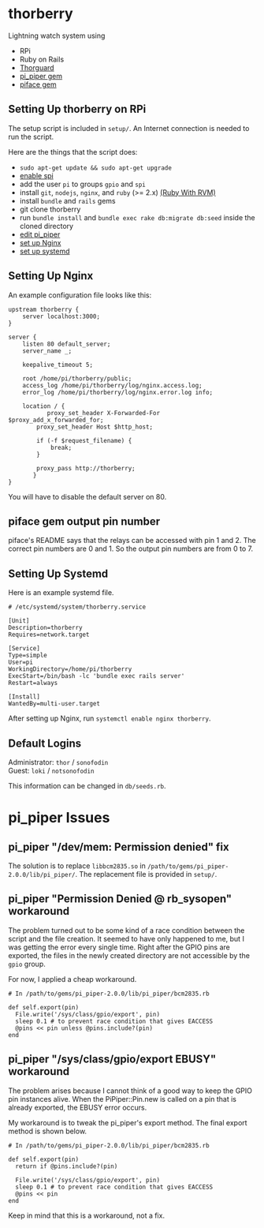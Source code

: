 # thorberry
Lightning watch system using 
 - RPi
 - Ruby on Rails
 - [Thorguard](http://thorguard.com/)
 - [pi_piper gem](https://github.com/jwhitehorn/pi_piper)
 - [piface gem](https://github.com/blakejakopovic/piface)

## Setting Up thorberry on RPi
The setup script is included in `setup/`.
An Internet connection is needed to run the script.

Here are the things that the script does:
 - `sudo apt-get update && sudo apt-get upgrade` 
 - [enable spi](https://www.raspberrypi.org/documentation/hardware/raspberrypi/spi/README.md)
 - add the user `pi` to groups `gpio` and `spi`
 - install `git`, `nodejs`, `nginx`, and `ruby` (>= 2.x) [(Ruby With RVM)](https://rvm.io/)
 - install `bundle` and `rails` gems
 - git clone thorberry
 - run `bundle install` and `bundle exec rake db:migrate db:seed` inside the cloned directory
 - [edit pi_piper](#pi_piper-Issues)
 - [set up Nginx](#Setting-Up-Nginx)
 - [set up systemd](#Setting-Up-Systemd)
 
## Setting Up Nginx
An example configuration file looks like this:

    upstream thorberry {
        server localhost:3000;
    }

    server {
        listen 80 default_server;
        server_name _;

        keepalive_timeout 5;

        root /home/pi/thorberry/public;
        access_log /home/pi/thorberry/log/nginx.access.log;
        error_log /home/pi/thorberry/log/nginx.error.log info;

        location / {
	           proxy_set_header X-Forwarded-For $proxy_add_x_forwarded_for;
            proxy_set_header Host $http_host;
            
            if (-f $request_filename) {
                break;
            }
            
            proxy_pass http://thorberry;
	       }
    }
You will have to disable the default server on 80.

## piface gem output pin number
piface's README says that the relays can be accessed with pin 1 and 2.
The correct pin numbers are 0 and 1. So the output pin numbers are from 0 to 7.

## Setting Up Systemd
Here is an example systemd file.

    # /etc/systemd/system/thorberry.service
    
    [Unit]
    Description=thorberry
    Requires=network.target

    [Service]
    Type=simple
    User=pi
    WorkingDirectory=/home/pi/thorberry
    ExecStart=/bin/bash -lc 'bundle exec rails server'
    Restart=always

    [Install]
    WantedBy=multi-user.target
After setting up Nginx, run `systemctl enable nginx thorberry`.

## Default Logins
Administrator: `thor` / `sonofodin`  
Guest: `loki` / `notsonofodin`

This information can be changed in `db/seeds.rb`.

# pi_piper Issues

## pi_piper "/dev/mem: Permission denied" fix
The solution is to replace `libbcm2835.so` in `/path/to/gems/pi_piper-2.0.0/lib/pi_piper/`.
The replacement file is provided in `setup/`.

## pi_piper "Permission Denied @ rb_sysopen" workaround
The problem turned out to be some kind of a race condition between the script and the file creation.
It seemed to have only happened to me, but I was getting the error every single time.
Right after the GPIO pins are exported, the files in the newly created directory are not accessible by the `gpio` group.

For now, I applied a cheap workaround.

    # In /path/to/gems/pi_piper-2.0.0/lib/pi_piper/bcm2835.rb
    
    def self.export(pin)
      File.write('/sys/class/gpio/export', pin)
      sleep 0.1 # to prevent race condition that gives EACCESS
      @pins << pin unless @pins.include?(pin)
    end
    
## pi_piper "/sys/class/gpio/export EBUSY" workaround
The problem arises because I cannot think of a good way to keep the GPIO pin instances alive.
When the PiPiper::Pin.new is called on a pin that is already exported, the EBUSY error occurs.

My workaround is to tweak the pi_piper's export method. The final export method is shown below. 

    # In /path/to/gems/pi_piper-2.0.0/lib/pi_piper/bcm2835.rb
    
    def self.export(pin)
      return if @pins.include?(pin)
      
      File.write('/sys/class/gpio/export', pin)
      sleep 0.1 # to prevent race condition that gives EACCESS
      @pins << pin
    end
Keep in mind that this is a workaround, not a fix.
